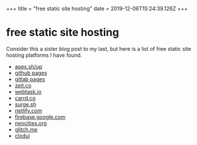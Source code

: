 +++
title = "free static site hosting"
date = 2019-12-06T15:24:39.126Z
+++
# free static site hosting

Consider this a sister blog post to my last, but here is a list of free static site hosting platforms I have found.

* [apex.sh/up](https://apex.sh/up/)
* [github pages](https://pages.github.com/)
* [gitlab pages](https://docs.gitlab.com/ee/user/project/pages/)
* [zeit.co](https://zeit.co/)
* [webtask.io](https://webtask.io/)
* [carrd.co](https://carrd.co/)
* [surge.sh](https://surge.sh/)
* [netlify.com](https://www.netlify.com/)
* [firebase.google.com](https://firebase.google.com/)
* [neocities.org](https://neocities.org)
* [glitch.me](https://glitch.com/)
* [clodui](https://www.clodui.com/)
